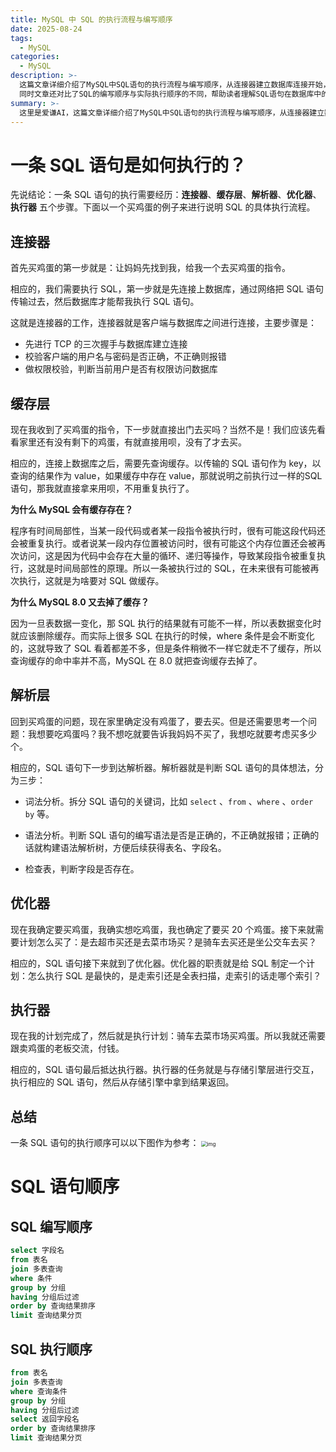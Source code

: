 ```yaml
---
title: MySQL 中 SQL 的执行流程与编写顺序
date: 2025-08-24
tags:
  - MySQL
categories:
  - MySQL
description: >-
  这篇文章详细介绍了MySQL中SQL语句的执行流程与编写顺序，从连接器建立数据库连接开始，经过缓存层查询是否已有结果，解析器对SQL进行词法和语法分析，优化器选择最优执行计划，最终由执行器与存储引擎交互完成操作。
  同时文章还对比了SQL的编写顺序与实际执行顺序的不同，帮助读者理解SQL语句在数据库中的处理过程。
summary: >-
  这里是爱谦AI，这篇文章详细介绍了MySQL中SQL语句的执行流程与编写顺序，从连接器建立数据库连接开始，经过缓存层查询是否已有结果，解析器对SQL进行词法和语法分析，优化器选择最优执行计划，最终由执行器与存储引擎交互完成操作。同时文章还对比了SQL的编写顺序与实际执行顺序的不同，帮助读者理解SQL语句在数据库中的处理过程。
---
```


# 一条 SQL 语句是如何执行的？

先说结论：一条 SQL 语句的执行需要经历：**连接器**、**缓存层**、**解析器**、**优化器**、**执行器** 五个步骤。下面以一个买鸡蛋的例子来进行说明 SQL 的具体执行流程。

## 连接器

首先买鸡蛋的第一步就是：让妈妈先找到我，给我一个去买鸡蛋的指令。

相应的，我们需要执行 SQL，第一步就是先连接上数据库，通过网络把 SQL 语句传输过去，然后数据库才能帮我执行 SQL 语句。

这就是连接器的工作，连接器就是客户端与数据库之间进行连接，主要步骤是：

- 先进行 TCP 的三次握手与数据库建立连接
- 校验客户端的用户名与密码是否正确，不正确则报错
- 做权限校验，判断当前用户是否有权限访问数据库

## 缓存层

现在我收到了买鸡蛋的指令，下一步就直接出门去买吗？当然不是！我们应该先看看家里还有没有剩下的鸡蛋，有就直接用呗，没有了才去买。

相应的，连接上数据库之后，需要先查询缓存。以传输的 SQL 语句作为 key，以查询的结果作为 value，如果缓存中存在 value，那就说明之前执行过一样的SQL 语句，那我就直接拿来用呗，不用重复执行了。

**为什么 MySQL 会有缓存存在？**

程序有时间局部性，当某一段代码或者某一段指令被执行时，很有可能这段代码还会被重复执行。或者说某一段内存位置被访问时，很有可能这个内存位置还会被再次访问，这是因为代码中会存在大量的循环、递归等操作，导致某段指令被重复执行，这就是时间局部性的原理。所以一条被执行过的 SQL，在未来很有可能被再次执行，这就是为啥要对 SQL 做缓存。

**为什么 MySQL 8.0 又去掉了缓存？**

因为一旦表数据一变化，那 SQL 执行的结果就有可能不一样，所以表数据变化时就应该删除缓存。而实际上很多 SQL 在执行的时候，where 条件是会不断变化的，这就导致了 SQL 看着都差不多，但是条件稍微不一样它就走不了缓存，所以查询缓存的命中率并不高，MySQL 在 8.0 就把查询缓存去掉了。

## 解析层

回到买鸡蛋的问题，现在家里确定没有鸡蛋了，要去买。但是还需要思考一个问题：我想要吃鸡蛋吗？我不想吃就要告诉我妈妈不买了，我想吃就要考虑买多少个。

相应的，SQL 语句下一步到达解析器。解析器就是判断 SQL 语句的具体想法，分为三步：

- 词法分析。拆分 SQL 语句的关键词，比如 `select` 、`from` 、`where` 、`order by` 等。

- 语法分析。判断 SQL 语句的编写语法是否是正确的，不正确就报错；正确的话就构建语法解析树，方便后续获得表名、字段名。
- 检查表，判断字段是否存在。

## 优化器

现在我确定要买鸡蛋，我确实想吃鸡蛋，我也确定了要买 20 个鸡蛋。接下来就需要计划怎么买了：是去超市买还是去菜市场买？是骑车去买还是坐公交车去买？

相应的，SQL 语句接下来就到了优化器。优化器的职责就是给 SQL 制定一个计划：怎么执行 SQL 是最快的，是走索引还是全表扫描，走索引的话走哪个索引？

## 执行器

现在我的计划完成了，然后就是执行计划：骑车去菜市场买鸡蛋。所以我就还需要跟卖鸡蛋的老板交流，付钱。

相应的，SQL 语句最后抵达执行器。执行器的任务就是与存储引擎层进行交互，执行相应的 SQL 语句，然后从存储引擎中拿到结果返回。

## 总结

一条 SQL 语句的执行顺序可以以下图作为参考：
<img src="https://picgo-blog-1335849645.cos.ap-guangzhou.myqcloud.com/images/20250824171942925.png" alt="img" style="zoom:57%;" />

# SQL 语句顺序

## SQL 编写顺序

```sql
select 字段名
from 表名
join 多表查询
where 条件
group by 分组
having 分组后过滤
order by 查询结果排序
limit 查询结果分页
```

## SQL 执行顺序

```sql
from 表名
join 多表查询
where 查询条件
group by 分组
having 分组后过滤
select 返回字段名
order by 查询结果排序
limit 查询结果分页
```